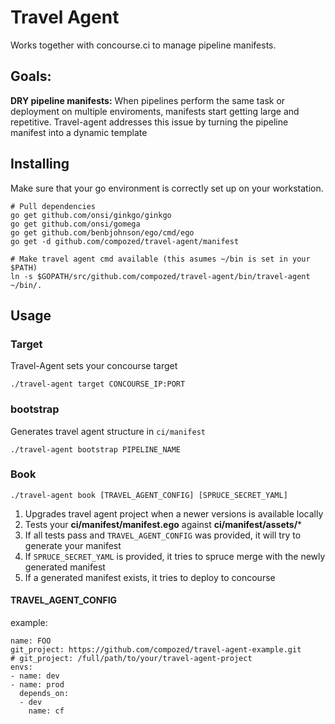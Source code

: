Travel Agent
============

Works together with concourse.ci to manage pipeline manifests.

## Goals:

**DRY pipeline manifests:** When pipelines perform the same task or deployment on multiple enviroments, manifests start getting large and repetitive.
Travel-agent addresses this issue by turning the pipeline manifest into a dynamic template

## Installing

Make sure that your go environment is correctly set up on your workstation.

    # Pull dependencies
    go get github.com/onsi/ginkgo/ginkgo
    go get github.com/onsi/gomega
    go get github.com/benbjohnson/ego/cmd/ego
    go get -d github.com/compozed/travel-agent/manifest

    # Make travel agent cmd available (this asumes ~/bin is set in your $PATH)
    ln -s $GOPATH/src/github.com/compozed/travel-agent/bin/travel-agent ~/bin/.


## Usage

### Target

Travel-Agent sets your concourse target

    ./travel-agent target CONCOURSE_IP:PORT

### bootstrap

Generates travel agent structure in `ci/manifest`

    ./travel-agent bootstrap PIPELINE_NAME 

### Book

    ./travel-agent book [TRAVEL_AGENT_CONFIG] [SPRUCE_SECRET_YAML]

1. Upgrades travel agent project when a newer versions is available locally 
2. Tests your **ci/manifest/manifest.ego** against **ci/manifest/assets/***
3. If all tests pass and `TRAVEL_AGENT_CONFIG` was provided, it will try to generate your manifest
4. If `SPRUCE_SECRET_YAML` is provided, it tries to spruce merge with the newly generated manifest
5. If a generated manifest exists, it tries to deploy to concourse

#### TRAVEL_AGENT_CONFIG

example:

    name: FOO
    git_project: https://github.com/compozed/travel-agent-example.git
    # git_project: /full/path/to/your/travel-agent-project
    envs:
    - name: dev
    - name: prod
      depends_on:
      - dev
        name: cf

